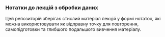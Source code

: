 ### **Нотатки до лекцій з обробки даних**

Цей репозиторій зберігає стислий матеріал лекцій у формі нотаток, які можна використовувати як відправну точку для повторення, самопідготовки та глибшого подальшого вивчення матеріалу.
